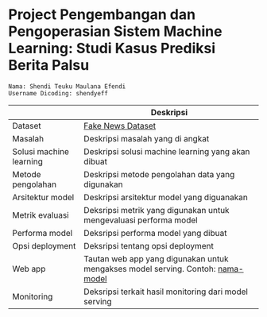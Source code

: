 # **Project Pengembangan dan Pengoperasian Sistem Machine Learning: Studi Kasus Prediksi Berita Palsu**
`Nama: Shendi Teuku Maulana Efendi`<br>
`Username Dicoding: shendyeff`

| | Deskripsi |
| ----------- | ----------- |
| Dataset | [Fake News Dataset](https://www.kaggle.com/datasets/hassanamin/textdb3) |
| Masalah | Deskripsi masalah yang di angkat |
| Solusi machine learning | Deskripsi solusi machine learning yang akan dibuat |
| Metode pengolahan | Deskripsi metode pengolahan data yang digunakan |
| Arsitektur model | Deskripsi arsitektur model yang diguanakan |
| Metrik evaluasi | Deksripsi metrik yang digunakan untuk mengevaluasi performa model |
| Performa model | Deksripsi performa model yang dibuat |
| Opsi deployment | Deksripsi tentang opsi deployment |
| Web app | Tautan web app yang digunakan untuk mengakses model serving. Contoh: [nama-model](https://model-resiko-kredit.herokuapp.com/v1/models/model-resiko-kredit/metadata)|
| Monitoring | Deksripsi terkait hasil monitoring dari model serving |
